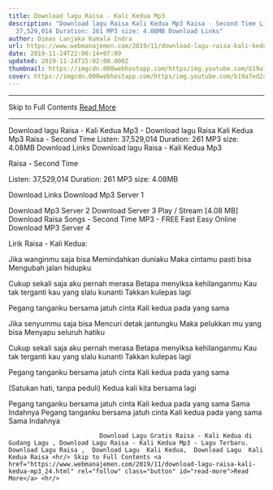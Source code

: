 ```yaml
---
title: Download lagu Raisa - Kali Kedua Mp3
description: "Download lagu Raisa Kali Kedua Mp3 Raisa - Second Time Listen:
  37,529,014 Duration: 261 MP3 size: 4.08MB Download Links"
author: Dimas Lanjaka Kumala Indra
url: https://www.webmanajemen.com/2019/11/download-lagu-raisa-kali-kedua-mp3_24.html
date: 2019-11-24T22:06:14+07:00
updated: 2019-11-24T15:02:00.000Z
thumbnail: https://imgcdn.000webhostapp.com/https/img.youtube.com/b19a7ed2addd2e08efb26606103d5360.jpeg
cover: https://imgcdn.000webhostapp.com/https/img.youtube.com/b19a7ed2addd2e08efb26606103d5360.jpeg
---
```


<hr/> Skip to Full Contents <a href="https://www.webmanajemen.com/2019/11/download-lagu-raisa-kali-kedua-mp3_24.html" rel="follow" class="button" id="read-more">Read More</a> <hr/> Download lagu Raisa - Kali Kedua Mp3 - Download lagu Raisa Kali Kedua Mp3 Raisa - Second Time Listen: 37,529,014 Duration: 261 MP3 size: 4.08MB Download Links Download lagu Raisa - Kali Kedua Mp3

  Raisa - Second Time 

  Listen: 37,529,014 
  Duration: 261 
  MP3 size: 4.08MB 

  Download Links 
  Download Mp3 Server 1 

  Download Mp3 Server 2 
  Download Server 3 
  Play / Stream [4.08 MB] Download Raisa Songs - Second Time MP3 - FREE Fast Easy Online 
  Download MP3 Server 4 


                             
Lirik Raisa - Kali Kedua:
                             
Jika wanginmu saja bisa
  Memindahkan duniaku
  Maka cintamu pasti bisa
  Mengubah jalan hidupku
  
  Cukup sekali saja aku pernah merasa
  Betapa menyiksa kehilanganmu
  Kau tak terganti kau yang slalu kunanti
  Takkan kulepas lagi
  
  Pegang tanganku bersama jatuh cinta
  Kali kedua pada yang sama
  
  Jika senyummu saja bisa
  Mencuri detak jantungku
  Maka pelukkan mu yang bisa
  Menyapu seluruh hatiku
  
  Cukup sekali saja aku pernah merasa
  Betapa menyiksa kehilanganmu
  Kau tak terganti kau yang slalu kunanti
  Takkan kulepas lagi
  
  Pegang tanganku bersama jatuh cinta
  Kali kedua pada yang sama
  
  (Satukan hati, tanpa peduli)
  Kedua kali kita bersama lagi
  
  Pegang tanganku bersama jatuh cinta
  Kali kedua pada yang sama
  Sama Indahnya
  Pegang tanganku bersama jatuh cinta
  Kali kedua pada yang sama
  Sama Indahnya                                 
                                 
                             Download Lagu Gratis Raisa - Kali Kedua di Gudang Lagu , Download Lagu Raisa - Kali Kedua Mp3 - Lagu Terbaru.                                                         Download Lagu Raisa ,  Download Lagu  Kali Kedua,  Download Lagu  Kali Kedua Raisa <hr/> Skip to Full Contents <a href="https://www.webmanajemen.com/2019/11/download-lagu-raisa-kali-kedua-mp3_24.html" rel="follow" class="button" id="read-more">Read More</a> <hr/>